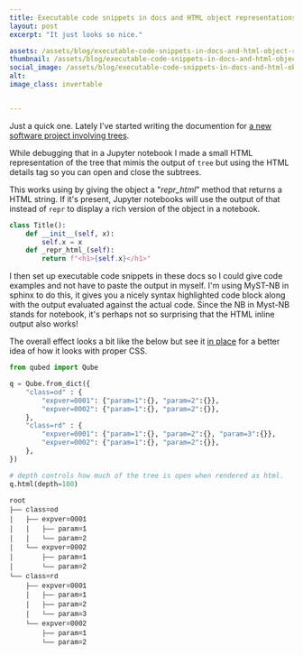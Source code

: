 ```yaml
---
title: Executable code snippets in docs and HTML object representations
layout: post
excerpt: "It just looks so nice."

assets: /assets/blog/executable-code-snippets-in-docs-and-html-object-representations
thumbnail: /assets/blog/executable-code-snippets-in-docs-and-html-object-representations/thumbnail.png
social_image: /assets/blog/executable-code-snippets-in-docs-and-html-object-representations/thumbnail.png
alt:
image_class: invertable


---
```


Just a quick one. Lately I've started writing the documention for [a new software project involving trees](https://qubed.readthedocs.io). 

While debugging that in a Jupyter notebook I made a small HTML representation of the tree that mimis the output of `tree` but using the HTML details tag so you can open and close the subtrees.

This works using by giving the object a "_repr_html_" method that returns a HTML string. If it's present, Jupyter notebooks will use the output of that instead of `repr` to display a rich version of the object in a notebook.

```python
class Title():
    def __init__(self, x):
        self.x = x
    def _repr_html_(self):
        return f"<h1>{self.x}</h1>"
```

I then set up executable code snippets in these docs so I could give code examples and not have to paste the output in myself. I'm using MyST-NB in sphinx to do this, it gives you a nicely syntax highlighted code block along with the output evaluated against the actual code.  Since the NB in Myst-NB stands for notebook, it's perhaps not so surprising that the HTML inline output also works!

The overall effect looks a bit like the below but see it [in place](https://qubed.readthedocs.io) for a better idea of how it looks with proper CSS.

```python
from qubed import Qube

q = Qube.from_dict({
    "class=od" : {
        "expver=0001": {"param=1":{}, "param=2":{}},
        "expver=0002": {"param=1":{}, "param=2":{}},
    },
    "class=rd" : {
        "expver=0001": {"param=1":{}, "param=2":{}, "param=3":{}},
        "expver=0002": {"param=1":{}, "param=2":{}},
    },
})

# depth controls how much of the tree is open when rendered as html.
q.html(depth=100)
```

<div class="output text_html">
<style>
pre#qubed-tree-555631 {
    font-family: monospace;
    white-space: pre;
    font-family: SFMono-Regular,Menlo,Monaco,Consolas,Liberation Mono,Courier New,Courier,monospace;
    font-size: 12px;
    line-height: 1.4;
    
    details {
        margin-left: 0;
    }

    summary {
        list-style: none;
        cursor: pointer;
        text-overflow: ellipsis;
        overflow: hidden;
        text-wrap: nowrap;
        display: block;
    }

    summary:hover,span.leaf:hover {
        background-color: #f0f0f0;
    }

    details > summary::after {
        content: ' ▲';
    }

    details:not([open]) > summary::after {
        content: " ▼";
    }

    .leaf {
        text-overflow: ellipsis;
        overflow: hidden;
        text-wrap: nowrap;
        display: block;
    }

    summary::-webkit-details-marker {
        display: none; 
        content: "";
    }

}
</style>
<pre class="qubed-tree" id="qubed-tree-555631"><details open=""><summary>root</summary><details open=""><summary>├── class=od</summary><details open=""><summary>│   ├── expver=0001</summary><span class="leaf">│   │   ├── param=1</span><span class="leaf">│   │   └── param=2</span></details><details open=""><summary>│   └── expver=0002</summary><span class="leaf">│       ├── param=1</span><span class="leaf">│       └── param=2</span></details></details><details open=""><summary>└── class=rd</summary><details open=""><summary>    ├── expver=0001</summary><span class="leaf">    │   ├── param=1</span><span class="leaf">    │   ├── param=2</span><span class="leaf">    │   └── param=3</span></details><details open=""><summary>    └── expver=0002</summary><span class="leaf">        ├── param=1</span><span class="leaf">        └── param=2</span></details></details></details></pre></div>
